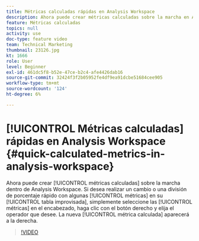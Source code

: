 ```yaml
---
title: Métricas calculadas rápidas en Analysis Workspace
description: Ahora puede crear métricas calculadas sobre la marcha en Analysis Workspace.  Si desea realizar un cambio o una división porcentual rápidos con algunas métricas en la tabla de forma libre, solo tiene que seleccionar las métricas en el encabezado, hacer clic con el botón derecho y elegir el operador que desee.  La nueva métrica calculada aparecerá a la derecha.
feature: Métricas calculadas
topics: null
activity: use
doc-type: feature video
team: Technical Marketing
thumbnail: 23126.jpg
kt: 1666
role: User
level: Beginner
exl-id: 461dc5f8-b52e-47ce-b2c4-afe4426dab16
source-git-commit: 32424f3f2b05952fe4df9ea91dcbe51684cee905
workflow-type: tm+mt
source-wordcount: '124'
ht-degree: 6%

---
```


# [!UICONTROL Métricas calculadas] rápidas en Analysis Workspace {#quick-calculated-metrics-in-analysis-workspace}

Ahora puede crear [!UICONTROL métricas calculadas] sobre la marcha dentro de Analysis Workspace.  Si desea realizar un cambio o una división de porcentaje rápido con algunas [!UICONTROL métricas] en su [!UICONTROL tabla improvisada], simplemente seleccione las [!UICONTROL métricas] en el encabezado, haga clic con el botón derecho y elija el operador que desee.  La nueva [!UICONTROL métrica calculada] aparecerá a la derecha.

>[!VIDEO](https://video.tv.adobe.com/v/23126/?quality=12)
